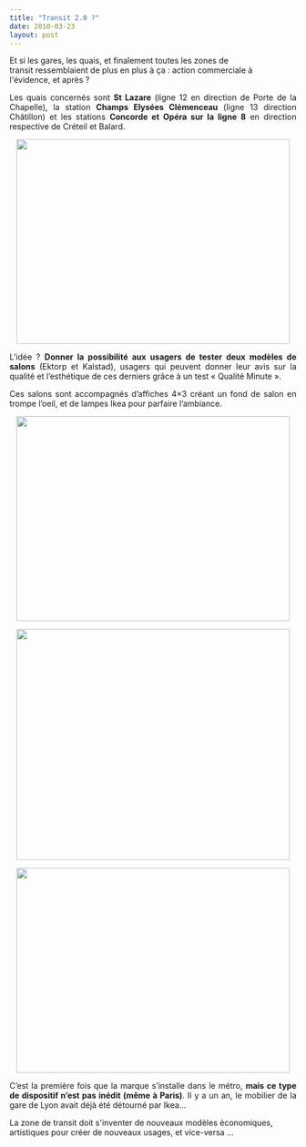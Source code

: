 ```yaml
---
title: "Transit 2.0 ?"
date: 2010-03-23
layout: post
---
```


<p>Et si les gares, les quais, et finalement toutes les zones de transit ressemblaient de plus en plus à ça : action commerciale à l'évidence, et après ?</p> <p style="text-align: justify">Les quais concernés sont <strong>St Lazare</strong> (ligne 12 en direction de Porte de la Chapelle), la station <strong>Champs Elysées Clémenceau</strong> (ligne 13 direction Châtillon) et les stations <strong>Concorde et Opéra sur la ligne 8</strong> en direction respective de Créteil et Balard.</p> <p style="text-align: center"><span><img alt="" class="alignleft size-full wp-image-9794 " height="360" src="/wp-content/uploads/sites/6/2010/03/transit20.jpg" title="Ikea s'installe dans le métro parisien" width="480" /></span></p> <p style="text-align: justify"><span> </span></p>  <!--more-->  <p style="text-align: justify"><span>L’idée ? <strong>Donner la possibilité aux usagers de tester deux modèles de salons</strong> (Ektorp et Kalstad), usagers qui peuvent donner leur avis sur la qualité et l’esthétique de ces derniers grâce à un test « Qualité Minute ».</span></p> <p style="text-align: justify"><span>Ces salons sont accompagnés d’affiches 4×3 créant un fond de salon en trompe l’oeil, et de lampes Ikea pour parfaire l’ambiance. <span id="more-9792"></span></span></p> <p style="text-align: center"><span><img alt="" class="alignleft size-full wp-image-9795 " height="360" src="/wp-content/uploads/sites/6/2010/03/transit20-1.jpg" title="Ikea s'installe dans le métro parisien" width="480" /></span></p> <p style="text-align: center"><span><img alt="" class="alignleft size-full wp-image-9793 " height="406" src="/wp-content/uploads/sites/6/2010/03/transit20-2.jpg" title="Ikea s'installe dans le métro parisien" width="480" /></span></p> <p style="text-align: center"><span><img alt="" class="alignleft size-full wp-image-9814 " height="360" src="/wp-content/uploads/sites/6/2010/03/transit20-3.jpg" title="Ikea dans le métro parisien" width="480" /></span></p> <p style="text-align: justify"><span>C’est la première fois que la marque s’installe dans le métro, <strong>mais ce type de dispositif</strong></span><strong> n’est pas inédit (même à Paris)</strong>. Il y a un an, le mobilier de la gare de Lyon avait déjà été détourné par Ikea…</p> <p style="text-align: justify">  </p>La zone de transit doit s'inventer de nouveaux modèles économiques, artistiques pour créer de nouveaux usages, et vice-versa ...